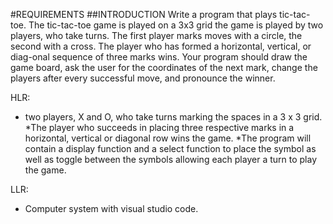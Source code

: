 #REQUIREMENTS
##INTRODUCTION
   Write a program that plays tic-tac-toe. The tic-tac-toe game is played on a 3x3 grid the game is played by two players, who take turns. The first player marks moves with a circle, the second with a cross. The player who has formed a horizontal, vertical, or diag-onal sequence of three marks wins. Your program should draw the game board, ask the user for the coordinates of the next mark, change the players after every successful move, and pronounce the winner.

HLR:
* two players, X and O, who take turns marking the spaces in a 3 x 3 grid.
*The player who succeeds in placing three respective marks in a horizontal, vertical or diagonal row wins the game.
*The program will contain a display function and a select function to place the symbol as well as toggle between the symbols allowing each player a turn to play the game.

LLR:
* Computer system with visual studio code.
